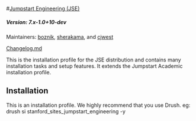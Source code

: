 #[Jumpstart Engineering (JSE)](https://github.com/SU-SWS/stanford_sites_jumpstart_engineering)
##### Version: 7.x-1.0+10-dev

Maintainers: [boznik](https://github.com/boznik), [sherakama](https://github.com/sherakama), and
[cjwest](https://github.com/cjwest)

[Changelog.md](CHANGELOG.md)

This is the installation profile for the JSE distribution and contains many
installation tasks and setup features. It extends the Jumpstart Academic
installation profile.

Installation
---

This is an installation profile. We highly recommend that you use Drush.
eg: drush si stanford_sites_jumpstart_engineering -y
